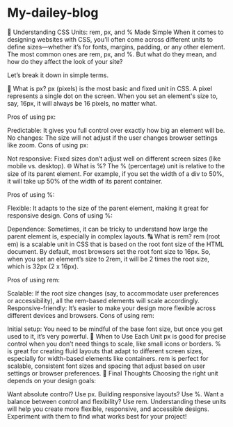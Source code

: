 # My-dailey-blog
📏 Understanding CSS Units: rem, px, and % Made Simple
When it comes to designing websites with CSS, you’ll often come across different units to define sizes—whether it’s for fonts, margins, padding, or any other element. The most common ones are rem, px, and %. But what do they mean, and how do they affect the look of your site?

Let’s break it down in simple terms.

🧩 What is px?
px (pixels) is the most basic and fixed unit in CSS. A pixel represents a single dot on the screen. When you set an element's size to, say, 16px, it will always be 16 pixels, no matter what.

Pros of using px:

Predictable: It gives you full control over exactly how big an element will be.
No changes: The size will not adjust if the user changes browser settings like zoom.
Cons of using px:

Not responsive: Fixed sizes don’t adjust well on different screen sizes (like mobile vs. desktop).
🌐 What is %?
The % (percentage) unit is relative to the size of its parent element. For example, if you set the width of a div to 50%, it will take up 50% of the width of its parent container.

Pros of using %:

Flexible: It adapts to the size of the parent element, making it great for responsive design.
Cons of using %:

Dependence: Sometimes, it can be tricky to understand how large the parent element is, especially in complex layouts.
🔠 What is rem?
rem (root em) is a scalable unit in CSS that is based on the root font size of the HTML document. By default, most browsers set the root font size to 16px. So, when you set an element’s size to 2rem, it will be 2 times the root size, which is 32px (2 x 16px).

Pros of using rem:

Scalable: If the root size changes (say, to accommodate user preferences or accessibility), all the rem-based elements will scale accordingly.
Responsive-friendly: It’s easier to make your design more flexible across different devices and browsers.
Cons of using rem:

Initial setup: You need to be mindful of the base font size, but once you get used to it, it’s very powerful.
🚀 When to Use Each Unit
px is good for precise control when you don’t need things to scale, like small icons or borders.
% is great for creating fluid layouts that adapt to different screen sizes, especially for width-based elements like containers.
rem is perfect for scalable, consistent font sizes and spacing that adjust based on user settings or browser preferences.
🎯 Final Thoughts
Choosing the right unit depends on your design goals:

Want absolute control? Use px.
Building responsive layouts? Use %.
Want a balance between control and flexibility? Use rem.
Understanding these units will help you create more flexible, responsive, and accessible designs. Experiment with them to find what works best for your project!
